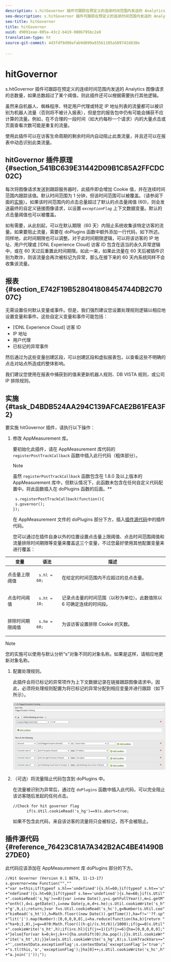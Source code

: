 ```yaml
---
description: s.hitGovernor 插件可跟踪在预定义的连续时间范围内发送的 Analytics 图像请求的总数量，如果总数超过了某个阈值，则此插件还可以根据需要执行其他逻辑。
seo-description: s.hitGovernor 插件可跟踪在预定义的连续时间范围内发送的 Analytics 图像请求的总数量，如果总数超过了某个阈值，则此插件还可以根据需要执行其他逻辑。
seo-title: hitGovernor
title: hitGovernor
uuid: d9091eae-005a-43c2-b419-980b795bc2a9
translation-type: ht
source-git-commit: 4d3fdf9d90afab9d899a93561105a589742d838e

---
```



# hitGovernor

s.hitGovernor 插件可跟踪在预定义的连续时间范围内发送的 Analytics 图像请求的总数量，如果总数超过了某个阈值，则此插件还可以根据需要执行其他逻辑。

虽然来自机器人、蜘蛛程序、特定用户代理或特定 IP 地址列表的流量都可以被识别为机器人流量（否则将不被计入报表），但是您的报告包中仍有可能会捕获不应计算的流量。例如，在不合理的一段时间（如大约每秒一个请求）内的大量点击或页面查看次数可能是重复的流量。

使用此插件可以在访客生命周期的剩余时间内自动阻止此类流量，并且还可以在报表中动态识别此类流量。

## hitGovernor 插件原理 {#section_541BC639E31442D09B1C85A2FFCDC02C}

每次将图像请求发送到跟踪服务器时，此插件即会增加 Cookie 值，并在连续时间范围内跟踪该值。默认时间范围为 1 分钟，但该时间范围可以被覆盖。（请参阅下面的[实施](../../../implement/js-implementation/plugins/hitgovernor.md#task_D4BDB524AA294C139AFCAE2B61FEA3F2)）。如果该时间范围内的点击总量超过了默认的点击量阈值 (60)，则会发送最终的自定义链接图像请求，以设置 *`exceptionFlag`* 上下文数据变量。默认的点击量阈值也可以被覆盖。

如有需要，从此刻起，可以在默认期限（60 天）内阻止系统收集该特定访客的流量。如果要阻止流量，需要在 doPlugins 函数中额外添加一行代码，如下所述。同样地，此时间期限也可以调整。对于此时间期限逻辑，可以将该访客的 IP 地址、用户代理或 [!DNL Experience Cloud] 访客 ID 包含在适当的永久异常逻辑中，或在 60 天过后重置此时间期限。如此一来，如果此流量在 60 天后被插件识别为欺诈，则该流量会再次被标记为异常，那么在接下来的 60 天内系统同样不会收集该流量。

## 报表 {#section_E742F19B528041808454744DB2C7007C}

无需设置任何默认变量或事件。但是，我们强烈建议您设置处理规则逻辑以相应地设置变量和事件。这些自定义变量和事件可能包括：

* [!DNL Experience Cloud] 访客 ID
* IP 地址
* 用户代理
* 已标记的异常事件

然后通过为这些变量创建区段，可以创建区段和虚拟报表包，以查看这些不明确的点击对站点所造成的整体影响。

我们建议您使用在报表中捕获到的值来更新机器人规则、DB VISTA 规则，或公司 IP 排除规则。

## 实施 {#task_D4BDB524AA294C139AFCAE2B61FEA3F2}

要实施 hitGovernor 插件，请执行以下操作：

1. 修改 AppMeasurement 库。

   要初始化此插件，请在 AppMeasurement 库代码的 `registerPostTrackCallback` 函数中插入此行代码（粗体部分）。

   >[!NOTE]
   >
   >虽然 `registerPostTrackCallback` 函数包含在 1.8.0 及以上版本的 AppMeasurement 库中，但默认情况下，此函数未包含在任何自定义代码配置中。将此函数插入在 doPlugins 函数的后面。**

   ```
    s.registerPostTrackCallback(function(){ 
    s.governor();
   }); 
   ```

   在 AppMeasurement 文件的 doPlugins 部分下方，插入[插件源代码](../../../implement/js-implementation/plugins/hitgovernor.md#reference_76423C81A7A342B2AC4BE41490B27DE0)中的插件代码。

   您可以通过在插件自身以外的位置设置点击量上限阈值、点击时间范围阈值和流量排除时间期限等变量来覆盖这三个变量，不过您最好使用其他配置变量来进行覆盖：

<table id="table_9959A40F5F0B40B39DB86E21D03E25FD"> 
 <thead> 
  <tr> 
   <th colname="col1" class="entry"> 变量 </th> 
   <th colname="col2" class="entry"> 语法 </th> 
   <th colname="col3" class="entry"> 描述 </th> 
  </tr> 
 </thead>
 <tbody> 
  <tr> 
   <td colname="col1"> <p>点击量上限阈值 </p> </td> 
   <td colname="col2"> <p> <code> s.hl = 60; </code> </p> </td> 
   <td colname="col3"> <p>在给定的时间范围内不应超过的总点击量。 </p> </td> 
  </tr> 
  <tr> 
   <td colname="col1"> <p>点击时间阈值 </p> </td> 
   <td colname="col2"> <p> <code> s.ht = 10; </code> </p> </td> 
   <td colname="col3"> <p>记录点击量的时间范围（以秒为单位）。此数值除以 6 可确定连续的时间段。 </p> </td> 
  </tr> 
  <tr> 
   <td colname="col1"> <p>排除时间期限阈值 </p> </td> 
   <td colname="col2"> <p> <code> s.he = 60; </code> </p> </td> 
   <td colname="col3"> <p>为该访客设置排除 Cookie 的天数。 </p> </td> 
  </tr> 
 </tbody> 
</table>

>[!NOTE]
>
>您的实施可以使用与默认分析“s”对象不同的对象名称。如果是这样，请相应地更新对象名称。

1. 配置处理规则。

   此插件会将已标记的异常项作为上下文数据记录在链接跟踪图像请求中。因此，必须将处理规则配置为将已标记的异常分配到相应变量并进行跟踪（如下所示）。

   ![](assets/hitgov-config.png)

1. （可选）将流量阻止代码包含到 doPlugins 中。

   在流量被识别为异常后，通过在 `doPlugins` 函数中插入此代码，可以完全阻止该访客随后发起的任何点击。

   ```
   //Check for hit governor flag 
         if(s.Util.cookieRead('s_hg')==9)s.abort=true;
   ```

   如果不包含此代码，来自该访客的流量将只会被标记，而不会被阻止。

## 插件源代码 {#reference_76423C81A7A342B2AC4BE41490B27DE0}

此代码应该添加在 AppMeasurement 库 doPlugins 部分的下方。

```
//Hit Governor (Version 0.1 BETA, 11-13-17) 
s.governor=new Function("","" 
+"var s=this;if(typeof s.hl=='undefined'){s.hl=60;}if(typeof s.ht=='u" 
+"ndefined'){s.ht=60;}if(typeof s.he=='undefined'){s.he=60;}if(s.Util" 
+".cookieRead('s_hg')==8){var i=new Date(),y=i.getFullYear(),m=i.getM" 
+"onth(),d=i.getDate(),i=new Date(y,m,d+s.he);s.Util.cookieWrite('s_h" 
+"g',9,i);return;}var f=s.Util.cookieRead('s_hc'),g=Number(s.Util.coo" 
+"kieRead('s_ht')),h=Math.floor((new Date()).getTime()),ha=f!=''?f.sp" 
+"lit('|').map(Number):[0,0,0,0,0],i=ha.reduce(function(ha,b){return " 
+"ha+b;},0),j=g==0?0:Math.floor(((h-g)/(s.ht/6))/1000);if(g==0)s.Util" 
+".cookieWrite('s_ht',h);if(i<s.hl){if(j>=1){if(j>=6){ha=[0,0,0,0,0];" 
+"}else{for(var k=0;k<j;k++){ha.unshift(0);ha.pop();}}s.Util.cookieWr" 
+"ite('s_ht',h);}}else{s.Util.cookieWrite('s_hg',8);s.linkTrackVars+=" 
+"',contextData.exceptionFlag';s.contextData['exceptionFlag']='true';" 
+"s.tl(this,'o','exceptionFlag');}ha[0]++;s.Util.cookieWrite('s_hc',h" 
+"a.join('|'));"); 
```


